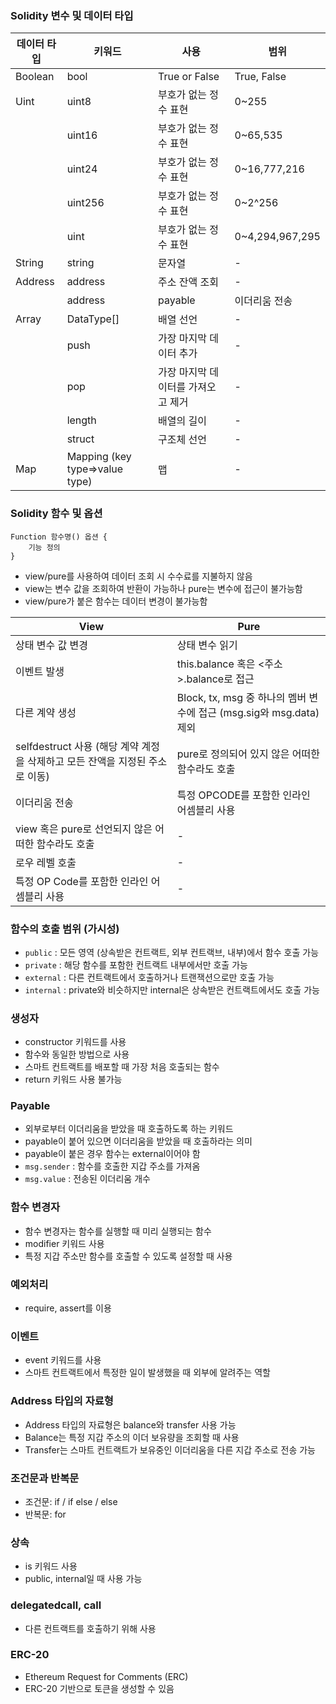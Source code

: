 ### Solidity 변수 및 데이터 타입

| 데이터 타입 | 키워드 | 사용 | 범위 |
| ------ | ------ | ------ | ------ |
| Boolean | bool | True or False | True, False |
| Uint | uint8 | 부호가 없는 정수 표현 | 0~255 |
|  | uint16 | 부호가 없는 정수 표현 | 0~65,535 |
|  | uint24 | 부호가 없는 정수 표현 | 0~16,777,216 |
|  | uint256 | 부호가 없는 정수 표현 | 0~2^256 |
|  | uint | 부호가 없는 정수 표현 | 0~4,294,967,295 |
| String | string |	문자열 | - |
| Address |	address | 주소 잔액 조회 | - |
|  | address | payable | 이더리움 전송 | - |
| Array | DataType[] | 배열 선언 | - |
|  | push | 가장 마지막 데이터 추가 | - |
|  | pop | 가장 마지막 데이터를 가져오고 제거 | - |
|  | length | 배열의 길이 | - |
|  | struct | 구조체 선언 | - |
| Map | Mapping (key type=>value type) | 맵 | - |

### Solidity 함수 및 옵션
```
Function 함수명() 옵션 {
    기능 정의
}
```
- view/pure를 사용하여 데이터 조회 시 수수료를 지불하지 않음
- view는 변수 값을 조회하여 반환이 가능하나 pure는 변수에 접근이 불가능함
- view/pure가 붙은 함수는 데이터 변경이 불가능함

| View | Pure |
| ------ | ------ |
| 상태 변수 값 변경 | 상태 변수 읽기 |
| 이벤트 발생 | this.balance 혹은 <주소>.balance로 접근 |
| 다른 계약 생성 | Block, tx, msg 중 하나의 멤버 변수에 접근 (msg.sig와 msg.data) 제외 |
| selfdestruct 사용 (해당 계약 계정을 삭제하고 모든 잔액을 지정된 주소로 이동) | pure로 정의되어 있지 않은 어떠한 함수라도 호출 |
| 이더리움 전송 | 특정 OPCODE를 포함한 인라인 어셈블리 사용 |
| view 혹은 pure로 선언되지 않은 어떠한 함수라도 호출 | - |
| 로우 레벨 호출 | - |
| 특정 OP Code를 포함한 인라인 어셈블리 사용 | - |

### 함수의 호출 범위 (가시성)
- `public` : 모든 영역 (상속받은 컨트랙트, 외부 컨트랙브, 내부)에서 함수 호출 가능
- `private` : 해당 함수를 포함한 컨트랙트 내부에서만 호출 가능
- `external` : 다른 컨트랙트에서 호출하거나 트랜잭션으로만 호출 가능
- `internal` : private와 비슷하지만 internal은 상속받은 컨트랙트에서도 호출 가능

### 생성자
- constructor 키워드를 사용
- 함수와 동일한 방법으로 사용
- 스마트 컨트랙트를 배포할 때 가장 처음 호출되는 함수
- return 키워드 사용 불가능

### Payable
- 외부로부터 이더리움을 받았을 때 호출하도록 하는 키워드
- payable이 붙어 있으면 이더리움을 받았을 때 호출하라는 의미
- payable이 붙은 경우 함수는 external이어야 함
- `msg.sender` : 함수를 호출한 지갑 주소를 가져옴
- `msg.value` : 전송된 이더리움 개수

### 함수 변경자
- 함수 변경자는 함수를 실행할 때 미리 실행되는 함수
- modifier 키워드 사용
- 특정 지갑 주소만 함수를 호출할 수 있도록 설정할 때 사용

### 예외처리
- require, assert를 이용

### 이벤트
- event 키워드를 사용
- 스마트 컨트랙트에서 특정한 일이 발생했을 때 외부에 알려주는 역할

### Address 타입의 자료형
- Address 타입의 자료형은 balance와 transfer 사용 가능
- Balance는 특정 지갑 주소의 이더 보유량을 조회할 때 사용
- Transfer는 스마트 컨트랙트가 보유중인 이더리움을 다른 지갑 주소로 전송 가능

### 조건문과 반복문
- 조건문: if / if else / else
- 반복문: for

### 상속
- is 키워드 사용
- public, internal일 때 사용 가능

### delegatedcall, call
- 다른 컨트랙트를 호출하기 위해 사용

### ERC-20
- Ethereum Request for Comments (ERC)
- ERC-20 기반으로 토큰을 생성할 수 있음
